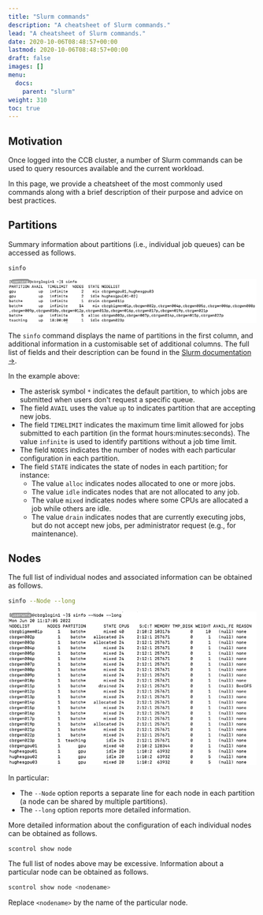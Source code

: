 ```yaml
---
title: "Slurm commands"
description: "A cheatsheet of Slurm commands."
lead: "A cheatsheet of Slurm commands."
date: 2020-10-06T08:48:57+00:00
lastmod: 2020-10-06T08:48:57+00:00
draft: false
images: []
menu:
  docs:
    parent: "slurm"
weight: 310
toc: true
---
```


## Motivation

Once logged into the CCB cluster, a number of Slurm commands can be used to query
resources available and the current workload.

In this page, we provide a cheatsheet of the most commonly used commands
along with a brief description of their purpose and advice on best practices.

## Partitions

Summary information about partitions (i.e., individual job queues) can be accessed
as follows.

```bash
sinfo
```

![Example output for the `sinfo` command.](sinfo-screenshot.png)

The `sinfo` command displays the name of partitions in the first column,
and additional information in a customisable set of additional columns.
The full list of fields and their description can be found in the
[Slurm documentation →][sinfo-output-fields].

In the example above:

* The asterisk symbol `*` indicates the default partition, to which jobs are submitted
  when users don't request a specific queue.
* The field `AVAIL` uses the value `up` to indicates partition that are accepting
  new jobs.
* The field `TIMELIMIT` indicates the maximum time limit allowed for jobs submitted
  to each partition (in the format hours:minutes:seconds).
  The value `infinite` is used to identify partitions without a job time limit.
* The field `NODES` indicates the number of nodes with each particular configuration
  in each partition.
* The field `STATE` indicates the state of nodes in each partition; for instance:
  * The value `alloc` indicates nodes allocated to one or more jobs.
  * The value `idle` indicates nodes that are not allocated to any job.
  * The value `mixed` indicates nodes where some CPUs are allocated a job
    while others are idle.
  * The value `drain` indicates nodes that are currently executing jobs,
    but do not accept new jobs, per administrator request
    (e.g., for maintenance).

## Nodes

The full list of individual nodes and associated information can be obtained as follows.

```bash
sinfo --Node --long
```

![Example output of the `sinfo --Node --long` command.](sinfo-node-long-screenshot.png)

In particular:

* The `--Node` option reports a separate line for each node in each partition
  (a node can be shared by multiple partitions).
* The `--long` option reports more detailed information.

More detailed information about the configuration of each individual nodes
can be obtained as follows.

```bash
scontrol show node
```

The full list of nodes above may be excessive.
Information about a particular node can be obtained as follows.

```bash
scontrol show node <nodename>
```

Replace `<nodename>` by the name of the particular node.

<!-- Link definitions -->

[sinfo-output-fields]: https://slurm.schedmd.com/sinfo.html#SECTION_OUTPUT-FIELD-DESCRIPTIONS
